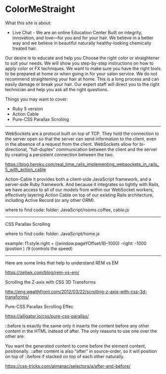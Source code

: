 
# ColorMeStraight



What this site is about:
- Live Chat -
We are an online Education Center
 Built on integrity, innovation,
and love—for you and for your hair.
We believe in a better way and we believe in beautiful naturally
healthy-looking chemically treated hair.

 Our desire is to educate and help you
 Choose the right color or straightener to suit your needs.
We will show you step-by-step instructions on how to apply color or FX techniques.
We want to make sure you have the right tools to be prepared at home or when going in for your salon service.
We do not recommend straightening your hair at home. This is a long process and can easily damage or break your hair.
Our expert staff will direct you to the right technician and help you ask all the right questions.

Things you may want to cover:

* Ruby 5 version
* Action Cable
* Pure-CSS Parallax Scrolling


______________________________________________________________________________________________________________________________________________________
WebSockets are a protocol built on top of TCP. They hold the connection to the server open so that the server can send information to the client, even in the absence of a request from the client. WebSockets allow for bi-directional, "full-duplex" communication between the client and the server by creating a persistent connection between the two.

https://blog.heroku.com/real_time_rails_implementing_websockets_in_rails_5_with_action_cable

Action-Cable
it provides both a client-side JavaScript framework, and a server-side Ruby framework. And because it integrates so tightly with Rails, we have access to all of our models from within our WebSocket workers, effectively layering Action Cable on top of our existing Rails architecture, including Active Record (or any other ORM).

where to find code: folder: JavaScript/rooms.coffee, cable.js

______________________________________________________________________________________________________________________________________________________


CSS Parallax Scrolling

where to find code: folder: JavaScript/home.js

example: f1.style.right = ((window.pageYOffset/9)-1000)
-right: -1000 (postion )
/9 (controls the speed)

___________________________________________________________________________________________________________________________________________________

Here are some links that help to understand
REM vs EM

https://zellwk.com/blog/rem-vs-em/

Scrolling the Z-axis with CSS 3D Transforms

http://eng.wealthfront.com/2012/03/22/scrolling-z-axis-with-css-3d-transforms/

Pure-CSS Parallax Scrolling Effec

https://alligator.io/css/pure-css-parallax/



::before is exactly the same only it inserts the content before any other content in the HTML instead of after. The only reasons to use one over the other are:

You want the generated content to come before the element content, positionally.
::after content is also "after" in source-order, so it will position on top of ::before if stacked on top of each other naturally.

https://css-tricks.com/almanac/selectors/a/after-and-before/
